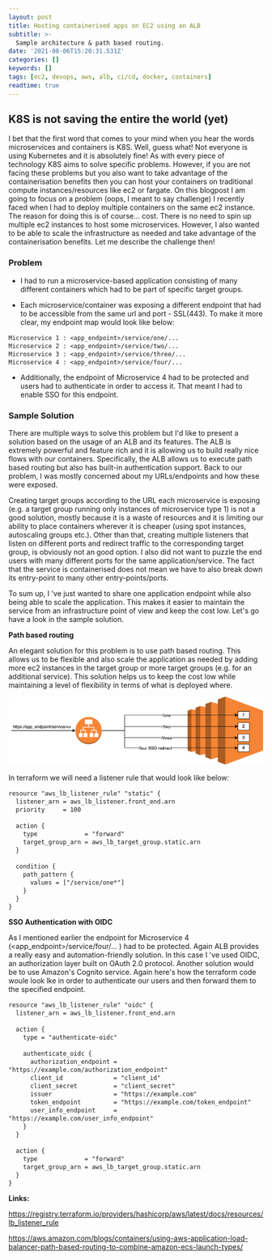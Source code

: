 ```yaml
---
layout: post
title: Hosting containerised apps on EC2 using an ALB
subtitle: >-
  Sample architecture & path based routing.
date: '2021-08-06T15:20:31.531Z'
categories: []
keywords: []
tags: [ec2, devops, aws, alb, ci/cd, docker, containers]
readtime: true
---
```


## K8S is not saving the entire the world (yet)

I bet that the first word that comes to your mind when you hear the words microservices and containers is K8S. Well, guess what! Not everyone is using Kubernetes and it is absolutely fine! As with every piece of technology K8S aims to solve specific problems. However, if you are not facing these problems but you also want to take advantage of the containerisation benefits then you can host your containers on traditional compute instances/resources like ec2 or fargate. On this blogpost I am going to focus on a problem (oops, I meant to say challenge) I recently faced when I had to deploy multiple containers on the same ec2 instance. The reason for doing this is of course... cost. There is no need to spin up multiple ec2 instances to host some microservices. However, I also wanted to be able to scale the infrastructure as needed and take advantage of the containerisation benefits. Let me describe the challenge then!

### Problem

- I had to run a microservice-based application consisting of many different containers which had to be part of specific target groups.

- Each microservice/container was exposing a different endpoint that had to be accessible from the same url and port - SSL(443). To make it more clear, my endpoint map would look like below:

```
Microservice 1 : <app_endpoint>/service/one/...
Microservice 2 : <app_endpoint>/service/two/...
Microservice 3 : <app_endpoint>/service/three/...
Microservice 4 : <app_endpoint>/service/four/...
```

- Additionally, the endpoint of Microservice 4 had to be protected and users had to authenticate in order to access it. That meant I had to enable SSO for this endpoint.

### Sample Solution

There are multiple ways to solve this problem but I'd like to present a solution based on the usage of an ALB and its features. The ALB is extremely powerful and feature rich and it is allowing us to build really nice flows with our containers. Specifically, the ALB allows us to execute path based routing but also has built-in authentication support. Back to our problem, I was mostly concerned about my URLs/endpoints and how these were exposed.

Creating target groups according to the URL each microservice is exposing (e.g. a target group running only instances of microservice type 1) is not a good solution, mostly because it is a waste of resources and it is limiting our ability to place containers wherever it is cheaper (using spot instances, autoscaling groups etc.). Other than that, creating multiple listeners that listen on different ports and redirect traffic to the corresponding target group, is obviously not an good option. I also did not want to puzzle the end users with many different ports for the same application/service. The fact that the service is containerised does not mean we have to also break down its entry-point to many other entry-points/ports.

To sum up, I 've just wanted to share one application endpoint while also being able to scale the application. This makes it easier to maintain the service from an infrastructure point of view and keep the cost low. Let's go have a look in the sample solution.

**Path based routing**

An elegant solution for this problem is to use path based routing. This allows us to be flexible and also scale the application as needed by adding more ec2 instances in the target group or more target groups (e.g. for an additional service). This solution helps us to keep the cost low while maintaining a level of flexibility in terms of what is deployed where.

<p align="center">
  <img src="/assets/img/path_based_routing.png">
</p>


In terraform we will need a listener rule that would look like below:

```
resource "aws_lb_listener_rule" "static" {
  listener_arn = aws_lb_listener.front_end.arn
  priority     = 100

  action {
    type             = "forward"
    target_group_arn = aws_lb_target_group.static.arn
  }

  condition {
    path_pattern {
      values = ["/service/one*"]
    }
  }
}
```

**SSO Authentication with OIDC**

As I mentioned earlier the endpoint for Microservice 4 (<app_endpoint>/service/four/... ) had to be protected. Again ALB provides a really
easy and automation-friendly solution. In this case I 've used OIDC, an authorization layer built on OAuth 2.0 protocol. Another solution would be to use Amazon's Cognito service. Again here's how the terraform code woule look lke in order to authenticate our users and then forward them to the specified endpoint.

```
resource "aws_lb_listener_rule" "oidc" {
  listener_arn = aws_lb_listener.front_end.arn

  action {
    type = "authenticate-oidc"

    authenticate_oidc {
      authorization_endpoint = "https://example.com/authorization_endpoint"
      client_id              = "client_id"
      client_secret          = "client_secret"
      issuer                 = "https://example.com"
      token_endpoint         = "https://example.com/token_endpoint"
      user_info_endpoint     = "https://example.com/user_info_endpoint"
    }
  }

  action {
    type             = "forward"
    target_group_arn = aws_lb_target_group.static.arn
  }
}
```


**Links:**

<https://registry.terraform.io/providers/hashicorp/aws/latest/docs/resources/lb_listener_rule>

<https://aws.amazon.com/blogs/containers/using-aws-application-load-balancer-path-based-routing-to-combine-amazon-ecs-launch-types/>
